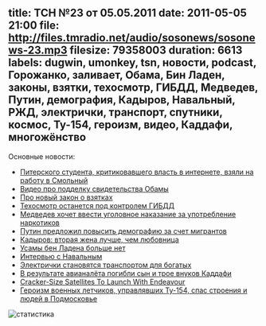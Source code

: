 title: ТСН №23 от 05.05.2011
date: 2011-05-05 21:00
file: http://files.tmradio.net/audio/sosonews/sosonews-23.mp3
filesize: 79358003
duration: 6613
labels: dugwin, umonkey, tsn, новости, podcast, Горожанко, заливает, Обама, Бин Ладен, законы, взятки, техосмотр, ГИБДД, Медведев, Путин, демография, Кадыров, Навальный, РЖД, электрички, транспорт, спутники, космос, Ту-154, героизм, видео, Каддафи, многожёнство
---
Основные новости:

<ul>
<li><a href="http://txt.newsru.com/russia/05may2011/gorojanko.html">Питерского студента, критиковавшего власть в интернете, взяли на работу в Смольный</a></li>
<li><a href="http://www.youtube.com/watch?v=xLW5yAxBwDg">Видео про подделку свидетельства Обамы</a></li>
<li><a href="http://www.rian.ru/society/20110504/370839502.html">Про новый закон о взятках</a></li>
<li><a href="http://auto.lenta.ru/news/2011/05/05/to/">Техосмотр останется под контролем ГИБДД</a></li>
<li><a href="http://www.rian.ru/antidrugs/20110428/369114336.html">Медведев хочет ввести уголовное наказание за употребление наркотиков</a></li>
<li><a href="http://www.ekhoplanet.ru/opinions_514_10278">Путин предложил повысить демографию за счет мигрантов</a></li>
<li><a href="http://www.rosbalt.ru/kavkaz/2011/04/09/837559.html">Кадыров: вторая жена лучше, чем любовница</a></li>
<li><a href="http://www.echo.msk.ru/news/771171-echo.html">Усамы бен Ладена больше нет</a></li>
<li><a href="http://newtimes.ru/articles/detail/38107">Интервью с Навальным</a></li>
<li><a href="http://www.baltinfo.ru/2011/04/25/Elektrichki-stali-transportom-dlya-bogatykh-201348">Электрички становятся транспортом для богатых</a></li>
<li><a href="http://txt.newsru.com/world/01may2011/kson.html">В результате авианалёта погибли сын и трое внуков Каддафи</a></li>
<li><a href="http://science.slashdot.org/story/11/05/03/0016247/Cracker-Size-Satellites-To-Launch-With-Endeavour">Cracker-Size Satellites To Launch With Endeavour</a></li>
<li><a href="http://www.newsru.com/russia/03may2011/geroi.html">Героизм военных летчиков, управлявших Ту-154, спас строения и людей в Подмосковье</a></li>
</ul>

![статистика](http://files.tmradio.net/audio/sosonews/sosonews-23.png)
